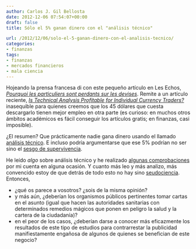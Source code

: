 ```yaml
---
author: Carlos J. Gil Bellosta
date: 2012-12-06 07:54:07+00:00
draft: false
title: Sólo el 5% ganan dinero con el "análisis técnico"

url: /2012/12/06/solo-el-5-ganan-dinero-con-el-analisis-tecnico/
categories:
- finanzas
tags:
- finanzas
- mercados financieros
- mala ciencia
---
```


Hojeando la prensa francesa di con este pequeño artículo en Les Echos, [_Pourquoi les particuliers sont perdants sur les devises_](https://www.lesechos.fr/2012/11/pourquoi-les-particuliers-sont-perdants-sur-les-devises-366876). Remite a un artículo reciente, [_Is Technical Analysis Profitable for Individual Currency Traders?_](http://www.iijournals.com/doi/abs/10.3905/jpm.2012.39.1.142) inasequible para quienes creemos que los 45 dólares que cuesta descargarlo tienen mejor empleo en otra parte (es curioso: en muchos otros ámbitos académicos es fácil conseguir los artículos gratis; en finanzas, casi imposible).

¿El resumen? Que prácticamente nadie gana dinero usando el llamado [análisis técnico](http://es.wikipedia.org/wiki/An%C3%A1lisis_t%C3%A9cnico). E incluso podría argumentarse que ese 5% podrían no ser sino el [sesgo de supervivencia](http://en.wikipedia.org/wiki/Survivorship_bias).

He leído _algo_ sobre análisis técnico y he realizado [algunas comprobaciones](http://www.datanalytics.com/2011/12/27/el-lucero-del-alba/) por mi cuenta en alguna ocasión. Y cuanto más leo y más analizo, más convencido estoy de que detrás de todo esto no hay sino [seudociencia](http://es.wikipedia.org/wiki/Pseudociencia). Entonces,

* ¿qué os parece a vosotros? ¿sois de la misma opinión?
* y más aún, ¿deberían los organismos públicos pertinentes tomar cartas en el asunto (igual que hacen las autoridades sanitarias con determinados remedios mágicos que ponen en peligro la salud y la cartera de la ciudadanía)?
* en el peor de los casos, ¿deberían darse a conocer más eficazmente los resultados de este tipo de estudios para contrarrestar la publicidad manifiestamente engañosa de algunos de quienes se benefician de este negocio?

